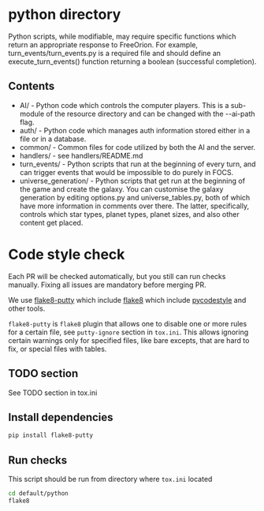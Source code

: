 # python directory

Python scripts, while modifiable, may require specific functions which return
an appropriate response to FreeOrion.
For example, turn_events/turn_events.py is a required file and should define
an execute_turn_events() function returning a boolean (successful completion).

## Contents

* AI/  -  Python code which controls the computer players.  This is a
sub-module of the resource directory and can be changed with the --ai-path flag.
* auth/  -  Python code which manages auth information stored either in a file
or in a database.
* common/  -  Common files for code utilized by both the AI and the server.
* handlers/  -  see handlers/README.md
* turn_events/  -  Python scripts that run at the beginning of every turn, and
can trigger events that would be impossible to do purely in FOCS.
* universe_generation/  -  Python scripts that get run at the beginning of the
game and create the galaxy. You can customise the galaxy generation by
editing options.py and universe_tables.py, both of which have more information
in comments over there. The latter, specifically, controls which star types,
planet types, planet sizes, and also other content get placed.


# Code style check

Each PR will be checked automatically, but you still can run checks manually.
Fixing all issues are mandatory before merging PR.

We use [flake8-putty](https://pypi.python.org/pypi/flake8-putty)
which include [flake8](https://pypi.python.org/pypi/flake8)
which include [pycodestyle](https://pypi.python.org/pypi/pycodestyle) and other tools.

`flake8-putty` is `flake8` plugin that allows one to disable one or more rules for a certain file,
see `putty-ignore` section in `tox.ini`. This allows ignoring certain
warnings only for specified files, like bare excepts, that are hard to fix,
or special files with tables.


## TODO section

See TODO section in tox.ini

## Install dependencies

```sh
pip install flake8-putty
```

## Run checks
This script should be run from directory where `tox.ini` located

```sh
cd default/python
flake8
```
